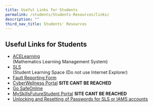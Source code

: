 ```yaml
---
title: Useful Links for Students
permalink: /students/Students-Resources/links/
description: ""
third_nav_title: Students' Resources
---
```

## Useful Links for Students

* [ACELearning](https://www.ace-learning.com/)<br>
(Mathematics Learning Management System)
* [SLS](https://vle.learning.moe.edu.sg/)<br>
(Student Learning Space (Do not use Internet Explorer)
*   [Fault Reporting Form](https://forms.gle/pUNRwfjfHBRpx5JJ7)  
*   [CyberWellness Portal](https://ictconnection.moe.edu.sg/cyber-wellness/for-students) **SITE CANT BE REACHED**
*   [Go SafeOnline](https://www.csa.gov.sg/gosafeonline/)  
*   [MySkillsFutureStudent Portal](https://www.myskillsfuture.sg/secondary) **SITE CANT BE REACHED**  
*   [Unlocking and Resetting of Passwords for SLS or IAMS accounts](http://go.gov.sg/unitysecslshelp)
